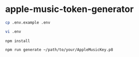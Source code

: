 # apple-music-token-generator

```bash
cp .env.example .env

vi .env
  
npm install

npm run generate ~/path/to/your/AppleMusicKey.p8
```
